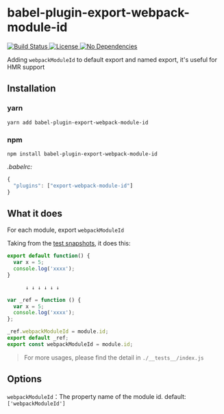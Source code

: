 # babel-plugin-export-webpack-module-id

<p>
  <a href="https://www.npmjs.com/package/babel-plugin-export-webpack-module-id">
    <img src="https://img.shields.io/teamcity/codebetter/bt428.svg" alt="Build Status" />
  </a>

  <a href="https://www.npmjs.com/package/babel-plugin-export-webpack-module-id">
    <img src="https://img.shields.io/npm/l/express.svg" alt="License" />
  </a>

  <a href="https://www.npmjs.com/package/babel-plugin-export-webpack-module-id">
    <img src="https://img.shields.io/badge/dependencies-none-brightgreen.svg" alt="No Dependencies" />
  </a>
</p>

Adding `webpackModuleId` to default export and named export, it's useful for HMR support

## Installation

### yarn
```
yarn add babel-plugin-export-webpack-module-id
```

### npm 
```
npm install babel-plugin-export-webpack-module-id
```

*.babelrc:*
```js
{
  "plugins": ["export-webpack-module-id"]
}
```


## What it does

For each module, export `webpackModuleId`

Taking from the [test snapshots](./__tests__/__snapshots__/index.js.snap), it does this:

```js
export default function() {
  var x = 5;
  console.log('xxxx');
}

      ↓ ↓ ↓ ↓ ↓ ↓

var _ref = function () {
  var x = 5;
  console.log('xxxx');
};

_ref.webpackModuleId = module.id;
export default _ref;
export const webpackModuleId = module.id;
```

> For more usages, please find the detail in `./__tests__/index.js`


## Options

`webpackModuleId`：The property name of the module id. default: `['webpackModuleId']`
